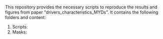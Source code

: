 This repository provides the necessary scripts to reproduce the results and figures from paper "drivers_characteristics_MYDs". 
It contains the following folders and content:
1. Scripts:
2. Masks:
